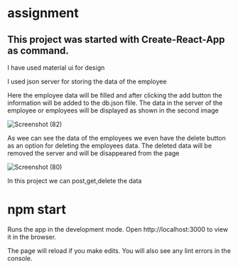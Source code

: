 # assignment

<h2>This project was started with Create-React-App as command.</h2>

  
<p> I have used material ui for design</p>

<p> I used json server for storing the data of the employee</p>
<p>Here the employee data will be filled and after clicking the add button the information will be added to the db.json flile. The data in the server  of the employee or employees will be displayed as shown in the second image</p>


![Screenshot (82)](https://user-images.githubusercontent.com/93375590/159631395-5ee137fe-739b-4221-870f-f4b1e671cdb2.png)

<p>As wee can see the data of the employees we even have the delete button as an option for deleting the employees data. The deleted data will be removed the server and will be disappeared from the page</p>

![Screenshot (80)](https://user-images.githubusercontent.com/93375590/159631239-0f858874-cca4-4b77-ba95-6192ba392331.png)


<p>In this project we can post,get,delete the data</p>

<h1>npm start</h1>
<span>Runs the app in the development mode.
Open http://localhost:3000 to view it in the browser.

The page will reload if you make edits.
You will also see any lint errors in the console.</span>
